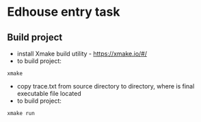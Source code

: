 # Edhouse entry task

## Build project
- install Xmake build utility - https://xmake.io/#/
- to build project:
```colsole
xmake
```
- copy trace.txt from source directory to directory, where is final executable file located
- to build project:
```colsole
xmake run
```